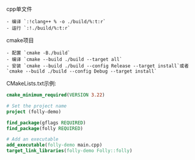 cpp单文件

    - 编译 `:!clang++ % -o ./build/%:t:r`
    - 运行 `:!./build/%:t:r`

cmake项目

    - 配置 `cmake -B./build`
    - 编译 `cmake --build ./build --target all`
    - 安装 `cmake --build ./build --config Release --target install`或者 `cmake --build ./build --config Debug --target install`

CMakeLists.txt示例:
``` cmake
cmake_minimum_required(VERSION 3.22)

# Set the project name
project (folly-demo)

find_package(gflags REQUIRED)
find_package(folly REQUIRED)

# Add an executable
add_executable(folly-demo main.cpp)
target_link_libraries(folly-demo Folly::folly)
```
